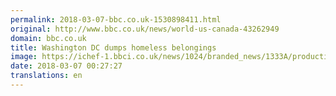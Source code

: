 ```yaml
---
permalink: 2018-03-07-bbc.co.uk-1530898411.html
original: http://www.bbc.co.uk/news/world-us-canada-43262949
domain: bbc.co.uk
title: Washington DC dumps homeless belongings
image: https://ichef-1.bbci.co.uk/news/1024/branded_news/1333A/production/_100305687_p0609yrt.jpg
date: 2018-03-07 00:27:27
translations: en
---
```


